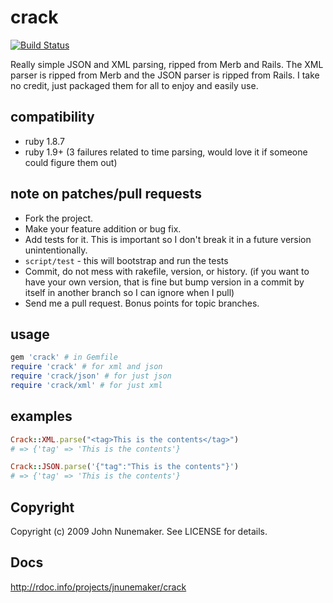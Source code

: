# crack

[![Build Status](https://travis-ci.org/jnunemaker/crack.svg?branch=master)](https://travis-ci.org/jnunemaker/crack)

Really simple JSON and XML parsing, ripped from Merb and Rails. The XML parser is ripped from Merb and the JSON parser is ripped from Rails. I take no credit, just packaged them for all to enjoy and easily use.

## compatibility

* ruby 1.8.7
* ruby 1.9+ (3 failures related to time parsing, would love it if someone could figure them out)

## note on patches/pull requests

* Fork the project.
* Make your feature addition or bug fix.
* Add tests for it. This is important so I don't break it in a future version unintentionally.
* `script/test` - this will bootstrap and run the tests
* Commit, do not mess with rakefile, version, or history. (if you want to have your own version, that is fine but bump version in a commit by itself in another branch so I can ignore when I pull)
* Send me a pull request. Bonus points for topic branches.

## usage
  
```ruby
gem 'crack' # in Gemfile
require 'crack' # for xml and json
require 'crack/json' # for just json
require 'crack/xml' # for just xml
```

## examples
  
```ruby
Crack::XML.parse("<tag>This is the contents</tag>")
# => {'tag' => 'This is the contents'}

Crack::JSON.parse('{"tag":"This is the contents"}')
# => {'tag' => 'This is the contents'}
```

## Copyright

Copyright (c) 2009 John Nunemaker. See LICENSE for details.

## Docs

http://rdoc.info/projects/jnunemaker/crack
